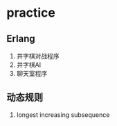 practice
========

## Erlang
1. 井字棋对战程序
2. 井字棋AI
3. 聊天室程序

## 动态规则 
1. longest increasing subsequence
